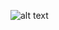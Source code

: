 ![alt text](https://dev.to/tiamatt/hands-on-aws-cloudformation-part-4-create-vpc-with-private-and-public-subnets-85d)
